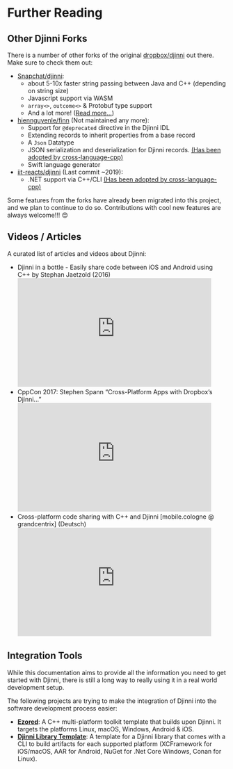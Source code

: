 # Further Reading

## Other Djinni Forks

There is a number of other forks of the original [dropbox/djinni](https://github.com/dropbox/djinni) out there. Make sure to check them out:

- [Snapchat/djinni](https://github.com/Snapchat/djinni): 
    - about 5-10x faster string passing between Java and C++ (depending on string size)
    - Javascript support via WASM
    - `array<>`, `outcome<>` & Protobuf type support
    - And a lot more! ([Read more...](https://eng.snap.com/improving_djinni))
- [hiennguyenle/finn](https://github.com/hiennguyenle/finn) (Not maintained any more): 
    - Support for `@deprecated` directive in the Djinni IDL
    - Extending records to inherit properties from a base record
    - A `Json` Datatype
    - JSON serialization and deserialization for Djinni records. [(Has been adopted by cross-language-cpp)](https://github.com/cross-language-cpp/djinni-generator/pull/99)
    - Swift language generator
- [iit-reacts/djinni](https://github.com/iit-reacts/djinni) (Last commit ~2019):
    - .NET support via C++/CLI [(Has been adopted by cross-language-cpp)](https://github.com/cross-language-cpp/djinni-generator/pull/45)

Some features from the forks have already been migrated into this project, and we plan to continue to do so.
Contributions with cool new features are always welcome!!! :blush:

## Videos / Articles

A curated list of articles and videos about Djinni:

- Djinni in a bottle - Easily share code between iOS and Android using C++ by Stephan Jaetzold (2016)<br>
    <iframe width="445" height="250" src="https://www.youtube-nocookie.com/embed/TXhLidEIxiI" title="YouTube video player" frameborder="0" allow="clipboard-write; encrypted-media; picture-in-picture" allowfullscreen></iframe>
- CppCon 2017: Stephen Spann “Cross-Platform Apps with Dropbox’s Djinni...”<br>
    <iframe width="445" height="250" src="https://www.youtube-nocookie.com/embed/ssqhz_1pPI4" title="YouTube video player" frameborder="0" allow="clipboard-write; encrypted-media; picture-in-picture" allowfullscreen></iframe>
- Cross-platform code sharing with C++ and Djinni [mobile.cologne @ grandcentrix] (Deutsch)<br>
    <iframe width="445" height="250" src="https://www.youtube-nocookie.com/embed/M2cSht_nm0g" title="YouTube video player" frameborder="0" allow="accelerometer; autoplay; clipboard-write; encrypted-media; gyroscope; picture-in-picture" allowfullscreen></iframe>

## Integration Tools

While this documentation aims to provide all the information you need to get started with Djinni, there is still a long way to really using it in a real world development setup.

The following projects are trying to make the integration of Djinni into the software development process easier:

- [**Ezored**](https://ezored.github.io): A C++ multi-platform toolkit template that builds upon Djinni. It targets the platforms Linux, macOS, Windows, Android & iOS.
- [**Djinni Library Template**](https://jothepro.github.io/djinni-library-template/cpp/): A template for a Djinni library that comes with a CLI to build artifacts for each supported platform (XCFramework for iOS/macOS, AAR for Android, NuGet for .Net Core Windows, Conan for Linux).
